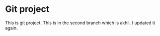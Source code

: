 # Git project
This is git project.
This is in the second branch which is akhil.
I updated it again.
